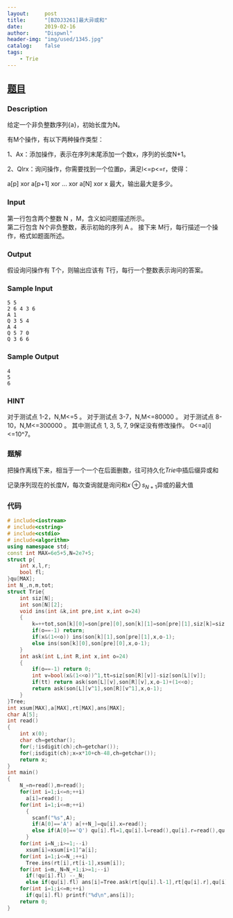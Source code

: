 ```yaml
---
layout:		post
title:		"[BZOJ3261]最大异或和"
date:		2019-02-16
author:		"Dispwnl"
header-img:	"img/used/1345.jpg"
catalog:	false
tags:
    - Trie
---
```


## [题目](https://lydsy.com/JudgeOnline/problem.php?id=3261)
### Description

给定一个非负整数序列{a}，初始长度为N。

有M个操作，有以下两种操作类型：

1、Ax：添加操作，表示在序列末尾添加一个数x，序列的长度N+1。

2、Qlrx：询问操作，你需要找到一个位置p，满足l<=p<=r，使得：

a[p] xor a[p+1] xor ... xor a[N] xor x 最大，输出最大是多少。

### Input

第一行包含两个整数 N  ，M，含义如问题描述所示。   
第二行包含 N个非负整数，表示初始的序列 A 。 
接下来 M行，每行描述一个操作，格式如题面所述。   

### Output

假设询问操作有 T个，则输出应该有 T行，每行一个整数表示询问的答案。

### Sample Input
```plain
5 5
2 6 4 3 6
A 1 
Q 3 5 4 
A 4 
Q 5 7 0 
Q 3 6 6 
```
### Sample Output
```plain
4 
5
6 
```
### HINT

对于测试点 1-2，N,M<=5   。
对于测试点 3-7，N,M<=80000 。
对于测试点 8-10，N,M<=300000    。
其中测试点 1, 3, 5, 7, 9保证没有修改操作。
0<=a[i]<=10^7。

### 题解
把操作离线下来，相当于一个一个在后面删数，往可持久化$Trie$中插后缀异或和

记录序列现在的长度$N$，每次查询就是询问和$x\oplus s_{N+1}$异或的最大值

### 代码

```c++
# include<iostream>
# include<cstring>
# include<cstdio>
# include<algorithm>
using namespace std;
const int MAX=6e5+5,N=2e7+5;
struct p{
	int x,l,r;
	bool fl;
}qu[MAX];
int N_,n,m,tot;
struct Trie{
	int siz[N];
	int son[N][2];
	void ins(int &k,int pre,int x,int o=24)
	{
		k=++tot,son[k][0]=son[pre][0],son[k][1]=son[pre][1],siz[k]=siz[pre]+1;
		if(o==-1) return;
		if(x&(1<<o)) ins(son[k][1],son[pre][1],x,o-1);
		else ins(son[k][0],son[pre][0],x,o-1);
	}
	int ask(int L,int R,int x,int o=24)
	{
		if(o==-1) return 0;
		int v=bool(x&(1<<o))^1,tt=siz[son[R][v]]-siz[son[L][v]];
		if(tt) return ask(son[L][v],son[R][v],x,o-1)+(1<<o);
		return ask(son[L][v^1],son[R][v^1],x,o-1);
	}
}Tree;
int xsum[MAX],a[MAX],rt[MAX],ans[MAX];
char A[5];
int read()
{
	int x(0);
	char ch=getchar();
	for(;!isdigit(ch);ch=getchar());
	for(;isdigit(ch);x=x*10+ch-48,ch=getchar());
	return x;
}
int main()
{
	N_=n=read(),m=read();
	for(int i=1;i<=n;++i)
	  a[i]=read();
	for(int i=1;i<=m;++i)
	  {
	  	scanf("%s",A);
	  	if(A[0]=='A') a[++N_]=qu[i].x=read();
	  	else if(A[0]=='Q') qu[i].fl=1,qu[i].l=read(),qu[i].r=read(),qu[i].x=read();
	  }
	for(int i=N_;i>=1;--i)
	  xsum[i]=xsum[i+1]^a[i];
	for(int i=1;i<=N_;++i)
	  Tree.ins(rt[i],rt[i-1],xsum[i]);
	for(int i=m,_N=N_+1;i>=1;--i)
	  if(!qu[i].fl) --_N;
	  else if(qu[i].fl) ans[i]=Tree.ask(rt[qu[i].l-1],rt[qu[i].r],qu[i].x^xsum[_N]);
	for(int i=1;i<=m;++i)
	  if(qu[i].fl) printf("%d\n",ans[i]);
	return 0;
}
```

